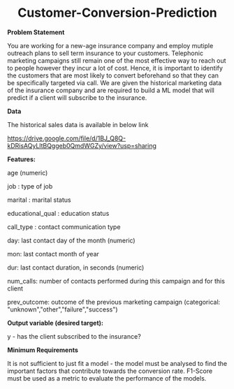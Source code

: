 <h1 align="center"> Customer-Conversion-Prediction</h1>

**Problem Statement**

You are working for a new-age insurance company and employ mutiple outreach plans to sell term insurance to your customers. Telephonic marketing campaigns still remain one of the most effective way to reach out to people however they incur a lot of cost. Hence, it is important to identify the customers that are most likely to convert beforehand so that they can be specifically targeted via call. We are given the historical marketing data of the insurance company and are required to build a ML model that will predict if a client will subscribe to the insurance. 

**Data**

The historical sales data is available in below link

https://drive.google.com/file/d/1BJ_Q8Q-kDRisAQyLltBQggeb0QmdWGZy/view?usp=sharing

**Features:** 

age (numeric)

job : type of job

marital : marital status

educational_qual : education status

call_type : contact communication type

day: last contact day of the month (numeric)

mon: last contact month of year

dur: last contact duration, in seconds (numeric)

num_calls: number of contacts performed during this campaign and for this client 

prev_outcome: outcome of the previous marketing campaign (categorical: "unknown","other","failure","success")

**Output variable (desired target):**

y - has the client subscribed to the insurance?


**Minimum Requirements**

It is not sufficient to just fit a model - the model must be analysed to find the important factors that contribute towards the conversion rate. F1-Score must be used as a metric to evaluate the performance of the models. 
